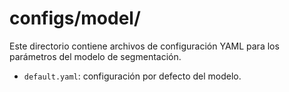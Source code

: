 # configs/model/

Este directorio contiene archivos de configuración YAML para los parámetros del modelo de segmentación.
 
- `default.yaml`: configuración por defecto del modelo. 